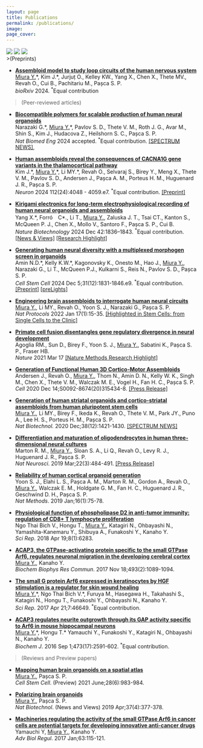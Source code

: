 ```yaml
---
layout: page
title: Publications
permalink: /publications/
image:
page_cover:
---
```

<div class="page__gallery__wrapper">
  <div class="page__gallery__images">
    <img src="/images/Andersen_Cell_2020.tif.jpg" loading="lazy">
    <img src="/images/Miura_Nat_Protocols_2022.jpg" loading="lazy">
    <img src="/images/Yang_Nat_Biotech_2024.jpg" loading="lazy">
  </div>
</div>
>(Preprints)

* [**Assembloid model to study loop circuits of the human nervous system**](https://www.biorxiv.org/content/10.1101/2024.10.13.617729v1)<br>
<ins>Miura Y.</ins>\*, Kim J.\*, Jurjuț O., Kelley KW., Yang X., Chen X., Thete MV., Revah O., Cui B., Pachitariu M., Pașca S. P.<br>
*bioRxiv* 2024. <sup>\*</sup>Equal contribution

>(Peer-reviewed articles)
* [**Biocompatible polymers for scalable production of human neural organoids**](https://www.biorxiv.org/content/10.1101/2022.03.18.484949v2.abstract)<br>
Narazaki G.\*, <ins>Miura Y.</ins>\*, Pavlov S. D., Thete V. M., Roth J. G., Avar M., Shin S., Kim J., Hudacova Z., Heilshorn S. C., Pașca S. P.<br>
*Nat Biomed Eng* 2024 accepted. <sup>\*</sup>Equal contribution. [[SPECTRUM NEWS]](https://www.thetransmitter.org/spectrum/community-newsletter-organoid-drug-screens-intervention-overreach-self-advocates-concerns/?fspec=1), 

* [**Human assembloids reveal the consequences of CACNA1G gene variants in the thalamocortical pathway**](https://www.cell.com/neuron/abstract/S0896-6273(24)00692-5)<br>
Kim J.\*, <ins>Miura Y.</ins>\*, Li MY.\*, Revah O., Selvaraj S., Birey Y., Meng X., Thete V. M., Pavlov S. D., Andersen J., Pașca A. M., Porteus H. M., Huguenard J. R., Pașca S. P.<br>
*Neuron* 2024 112(24):4048 - 4059.e7. <sup>\*</sup>Equal contribution. [[Preprint]](https://www.biorxiv.org/content/10.1101/2023.03.15.530726v2)

* [**Kirigami electronics for long-term electrophysiological recording of human neural organoids and assembloids**](https://www.nature.com/articles/s41587-023-02081-3)<br>
Yang X.\*, Forró　C\*., Li T., <ins>Miura Y.</ins>, Zaluska J. T., Tsai CT., Kanton S., McQueen P. J., Chen X., Mollo V., Santoro F., Pașca S. P., Cui B.<br>
*Nature Biotechnology* 2024 Dec 42:1836–1843. <sup>\*</sup>Equal contribution. [[News & Views]](https://www.nature.com/articles/s41587-024-02128-z) [[Research Highlight]](https://www.nature.com/articles/s44222-024-00164-7)

* [**Generating human neural diversity with a multiplexed morphogen screen in organoids**](https://www.cell.com/cell-stem-cell/abstract/S1934-5909(24)00378-3?_returnURL=https%3A%2F%2Flinkinghub.elsevier.com%2Fretrieve%2Fpii%2FS1934590924003783%3Fshowall%3Dtrue)<br>
Amin N.D.\*, Kelly K.W.\*, Kagonovsky K., Onesto M., Hao J., <ins>Miura Y.</ins>, Narazaki G., Li T., McQueen P.J., Kulkarni S., Reis N., Pavlov S. D., Pașca S. P.<br>
*Cell Stem Cell* 2024 Dec 5;31(12):1831-1846.e9. <sup>\*</sup>Equal contribution. [[Preprint]](https://www.biorxiv.org/content/10.1101/2023.05.31.541819v1) [[preLights]](https://prelights.biologists.com/highlights/generating-human-neural-diversity-with-a-multiplexed-morphogen-screen-in-organoids/)

* [**Engineering brain assembloids to interrogate human neural circuits**](https://www.nature.com/articles/s41596-021-00632-z)<br>
<ins>Miura Y.</ins>, Li MY., Revah O., Yoon S. J., Narazaki G., Pașca S. P.<br>
*Nat Protocols* 2022 Jan 17(1):15-35. [[Highlighted in Stem Cells: from Single Cells to the Clinic]](https://www.nature.com/collections/ifccfjgcad)

* [**Primate cell fusion disentangles gene regulatory divergence in neural development**](https://www.nature.com/articles/s41586-021-03343-3)<br>
Agoglia RM., Sun D., Birey F., Yoon S. J., <ins>Miura Y.</ins>, Sabatini K., Pașca S. P., Fraser HB.<br>
*Nature* 2021 Mar 17 [[Nature Methods Research Highlight]](https://www.nature.com/articles/s41592-021-01157-9)

* [**Generation of Functional Human 3D Cortico-Motor Assembloids**](https://www.cell.com/cell/fulltext/S0092-8674(20)31534-8)<br>
Andersen J., Revah O., <ins>Miura Y.</ins>, Thom N., Amin D. N., Kelly W. K., Singh M., Chen X., Thete V. M., Walczak M. E., Vogel H., Fan H. C., Pașca S. P.<br>
*Cell* 2020 Dec 14;S0092-8674(20)315434-8. [[Press Release]](https://med.stanford.edu/news/all-news/2020/12/scientists-assemble-human-nerve-circuit-driving-muscle-movement.html)

* [**Generation of human striatal organoids and cortico-striatal assembloids from human pluripotent stem cells**](https://www.nature.com/articles/s41587-020-00763-w)<br>
<ins>Miura Y.</ins>, Li MY., Birey F., Ikeda K., Revah O., Thete V. M., Park JY., Puno A., Lee H. S., Porteus H. M., Pașca S. P.<br>
*Nat Biotechnol.* 2020 Dec;38(12):1421-1430. [[SPECTRUM NEWS]](https://www.thetransmitter.org/spectrum/brain-assembloids-capture-circuit-flaws-in-syndrome-tied-to-autism/?fspec=1)

* [**Differentiation and maturation of oligodendrocytes in human three-dimensional neural cultures**](https://www.nature.com/articles/s41593-018-0316-9)<br>
Marton R. M., <ins>Miura Y.</ins>, Sloan S. A., Li Q., Revah O., Levy R. J., Huguenard J. R., Pașca S. P.<br>
*Nat Neurosci*. 2019 Mar;22(3):484-491. [[Press Release]](https://med.stanford.edu/news/all-news/2019/01/scientists-generate-track-development-of-myelin-producing-cells.html?fbclid=IwAR3ceGKPNbqnp1rYQMuhkXEoCojysiDZlPdJKJocfjdqY97AiyxUYv08EGc)

* [**Reliability of human cortical organoid generation**](https://www.nature.com/articles/s41592-018-0255-0)<br>
Yoon S. J., Elahi L. S., Pașca A. M., Marton R. M., Gordon A., Revah O., <ins>Miura Y.</ins>, Walczak E. M., Holdgate G. M., Fan H. C., Huguenard J. R., Geschwind D. H., Pașca S. P.<br>
*Nat Methods*. 2019 Jan;16(1):75-78.

* [**Physiological function of phospholipase D2 in anti-tumor immunity: regulation of CD8+ T lymphocyte proliferation**](https://www.nature.com/articles/s41598-018-24512-x)<br>
Ngo Thai Bich V., Hongu T., <ins>Miura Y.</ins>, Katagiri N., Ohbayashi N., Yamashita-Kanemaru Y., Shibuya A., Funakoshi Y., Kanaho Y.<br>
*Sci Rep*. 2018 Apr 19;8(1):6283.

* [**ACAP3, the GTPase-activating protein specific to the small GTPase Arf6, regulates neuronal migration in the developing cerebral cortex**](https://www.sciencedirect.com/science/article/pii/S0006291X17318478?via%3Dihub)<br>
<ins>Miura Y.</ins>, Kanaho Y.<br>
*Biochem Biophys Res Commun*. 2017 Nov 18;493(2):1089-1094.

* [**The small G protein Arf6 expressed in keratinocytes by HGF stimulation is a regulator for skin wound healing**](https://www.nature.com/articles/srep46649)<br> 
<ins>Miura Y.</ins>\*, Ngo Thai Bich V.\*, Furuya M., Hasegawa H., Takahashi S., Katagiri N., Hongu T., Funakoshi Y., Ohbayashi N., Kanaho Y.<br>
*Sci Rep*. 2017 Apr 21;7:46649. <sup>\*</sup>Equal contribution.

* [**ACAP3 regulates neurite outgrowth through its GAP activity specific to Arf6 in mouse hippocampal neurons**](https://portlandpress.com/biochemj/article-abstract/473/17/2591/49244/ACAP3-regulates-neurite-outgrowth-through-its-GAP?redirectedFrom=fulltext)<br>
<ins>Miura Y.</ins>\*, Hongu T.\* Yamauchi Y., Funakoshi Y., Katagiri N., Ohbayashi N., Kanaho Y.<br>
*Biochem J*. 2016 Sep 1;473(17):2591-602. <sup>\*</sup>Equal contribution.

>(Reviews and Preview papers)

* [**Mapping human brain organoids on a spatial atlas**](https://www.cell.com/cell-stem-cell/fulltext/S1934-5909(21)00222-8?_returnURL=https%3A%2F%2Flinkinghub.elsevier.com%2Fretrieve%2Fpii%2FS1934590921002228%3Fshowall%3Dtrue)<br>
<ins>Miura Y.</ins>, Pașca S. P.<br>
*Cell Stem Cell*. (Preview) 2021 June;28(6):983-984.

* [**Polarizing brain organoids**](https://www.nature.com/articles/s41587-019-0084-4)<br>
<ins>Miura Y.</ins>, Pașca S. P.<br>
*Nat Biotechnol*. (News and Views) 2019 Apr;37(4):377-378.

* [**Machineries regulating the activity of the small GTPase Arf6 in cancer cells are potential targets for developing innovative anti-cancer drugs**](https://www.sciencedirect.com/science/article/pii/S2212492616300604?via%3Dihub)<br>
Yamauchi Y, <ins>Miura Y.</ins>, Kanaho Y.<br>
*Adv Biol Regul*. 2017 Jan;63:115-121.



